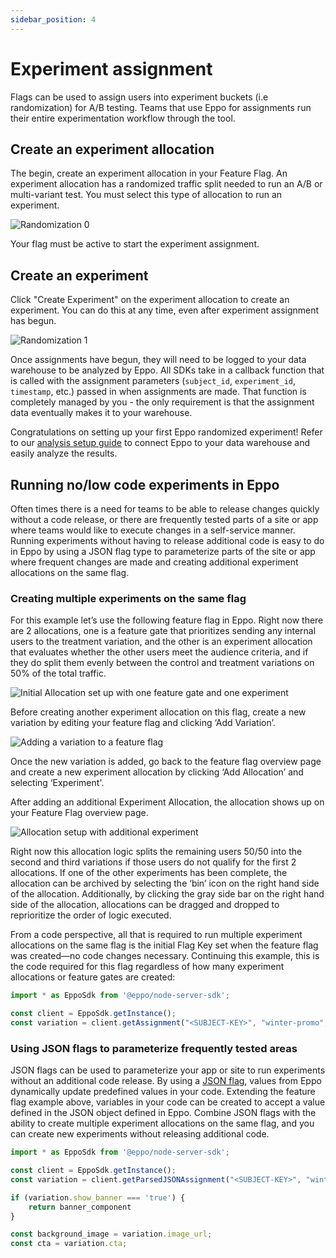 ```yaml
---
sidebar_position: 4
---
```


# Experiment assignment

Flags can be used to assign users into experiment buckets (i.e randomization) for A/B testing. Teams that use Eppo for assignments run their entire experimentation workflow through the tool.

## Create an experiment allocation

The begin, create an experiment allocation in your Feature Flag. An experiment allocation has a randomized traffic split needed to run an A/B or multi-variant test. You must select this type of allocation to run an experiment.

![Randomization 0](/img/feature-flagging/randomization-0.png)

Your flag must be active to start the experiment assignment.

## Create an experiment

Click "Create Experiment" on the experiment allocation to create an experiment. You can do this at any time, even after experiment assignment has begun.

![Randomization 1](/img/feature-flagging/randomization-1.png)

Once assignments have begun, they will need to be logged to your data warehouse to be analyzed by Eppo. All SDKs take in a callback function that is called with the assignment parameters (`subject_id`, `experiment_id`, `timestamp`, etc.) passed in when assignments are made. That function is completely managed by you - the only requirement is that the assignment data eventually makes it to your warehouse. 

Congratulations on setting up your first Eppo randomized experiment! Refer to our [analysis setup guide](/experiment-quickstart) to connect Eppo to your data warehouse and easily analyze the results.

## Running no/low code experiments in Eppo

Often times there is a need for teams to be able to release changes quickly without a code release, or there are frequently tested parts of a site or app where teams would like to execute changes in a self-service manner. Running experiments without having to release additional code is easy to do in Eppo by using a JSON flag type to parameterize parts of the site or app where frequent changes are made and creating additional experiment allocations on the same flag.

### Creating multiple experiments on the same flag

For this example let’s use the following feature flag in Eppo. Right now there are 2 allocations, one is a feature gate that prioritizes sending any internal users to the treatment variation, and the other is an experiment allocation that evaluates whether the other users meet the audience criteria, and if they do split them evenly between the control and treatment variations on 50% of the total traffic.

![Initial Allocation set up with one feature gate and one experiment](/img/feature-flagging/experiment-assignment/initial-experiment-allocation.png)

Before creating another experiment allocation on this flag, create a new variation by editing your feature flag and clicking ‘Add Variation’.

![Adding a variation to a feature flag](/img/feature-flagging/experiment-assignment/add-variation.png)

Once the new variation is added, go back to the feature flag overview page and create a new experiment allocation by clicking ‘Add Allocation’ and selecting ‘Experiment'.

After adding an additional Experiment Allocation, the allocation shows up on your Feature Flag overview page.

![Allocation setup with additional experiment](/img/feature-flagging/experiment-assignment/additional-experiment-allocation.png)

Right now this allocation logic splits the remaining users 50/50 into the second and third variations if those users do not qualify for the first 2 allocations. If one of the other experiments has been complete, the allocation can be archived by selecting the ‘bin’ icon on the right hand side of the allocation. Additionally, by clicking the gray side bar on the right hand side of the allocation, allocations can be dragged and dropped to reprioritize the order of logic executed.

From a code perspective, all that is required to run multiple experiment allocations on the same flag is the initial Flag Key set when the feature flag was created—no code changes necessary. Continuing this example, this is the code required for this flag regardless of how many experiment allocations or feature gates are created:

```jsx
import * as EppoSdk from '@eppo/node-server-sdk';

const client = EppoSdk.getInstance();
const variation = client.getAssignment("<SUBJECT-KEY>", "winter-promo", attributes)
```

### Using JSON flags to parameterize frequently tested areas

JSON flags can be used to parameterize your app or site to run experiments without an additional code release. By using a [JSON flag](https://docs.geteppo.com/feature-flagging/flag-variations#json-flags), values from Eppo dynamically update predefined values in your code. Extending the feature flag example above, variables in your code can be created to accept a value defined in the JSON object defined in Eppo. Combine JSON flags with the ability to create multiple experiment allocations on the same flag, and you can create new experiments without releasing additional code.
```jsx
import * as EppoSdk from '@eppo/node-server-sdk';

const client = EppoSdk.getInstance();
const variation = client.getParsedJSONAssignment("<SUBJECT-KEY>", "winter-promo", attributes)

if (variation.show_banner === 'true') {
	return banner_component
}

const background_image = variation.image_url;
const cta = variation.cta;
```
